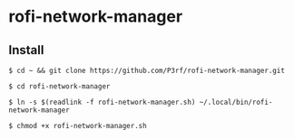 # rofi-network-manager

## Install

```shell
$ cd ~ && git clone https://github.com/P3rf/rofi-network-manager.git

$ cd rofi-network-manager

$ ln -s $(readlink -f rofi-network-manager.sh) ~/.local/bin/rofi-network-manager

$ chmod +x rofi-network-manager.sh
```

